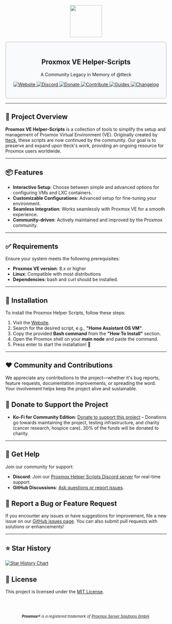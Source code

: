 <div align="center">
  <p align="center">
    <a href="#">
      <img src="https://raw.githubusercontent.com/suroh1994/ProxmoxVE/main/misc/images/logo.png" height="100px" />
    </a>
  </p>
</div>

<div style="border: 2px solid #d1d5db; padding: 20px; border-radius: 8px; background-color: #f9fafb;">
  <h2 align="center">Proxmox VE Helper-Scripts</h2>
  <p align="center">A Community Legacy in Memory of @tteck</p>
  <p align="center">
    <a href="https://helper-scripts.com">
      <img src="https://img.shields.io/badge/Website-4c9b3f?style=for-the-badge&logo=github&logoColor=white" alt="Website" />
    </a>
    <a href="https://discord.gg/jsYVk5JBxq">
      <img src="https://img.shields.io/badge/Discord-7289da?style=for-the-badge&logo=discord&logoColor=white" alt="Discord" />
    </a> 
    <a href="https://ko-fi.com/community_scripts">
      <img src="https://img.shields.io/badge/Support-FF5F5F?style=for-the-badge&logo=ko-fi&logoColor=white" alt="Donate" />
    </a>
    <a href="https://github.com/community-scripts/ProxmoxVE/blob/main/.github/CONTRIBUTOR_AND_GUIDES/CONTRIBUTING.md">
      <img src="https://img.shields.io/badge/Contribute-ff4785?style=for-the-badge&logo=git&logoColor=white" alt="Contribute" />
    </a> 
    <a href="https://github.com/community-scripts/ProxmoxVE/blob/main/.github/CONTRIBUTOR_AND_GUIDES/USER_SUBMITTED_GUIDES.md">
      <img src="https://img.shields.io/badge/Guides-0077b5?style=for-the-badge&logo=read-the-docs&logoColor=white" alt="Guides" />
    </a> 
    <a href="https://github.com/community-scripts/ProxmoxVE/blob/main/CHANGELOG.md">
      <img src="https://img.shields.io/badge/Changelog-6c5ce7?style=for-the-badge&logo=git&logoColor=white" alt="Changelog" />
    </a>
  </p>
</div>

---

## 🚀 Project Overview

**Proxmox VE Helper-Scripts** is a collection of tools to simplify the setup and management of Proxmox Virtual Environment (VE). Originally created by [tteck](https://github.com/tteck), these scripts are now continued by the community. Our goal is to preserve and expand upon tteck's work, providing an ongoing resource for Proxmox users worldwide.

---

## 📦 Features

- **Interactive Setup**: Choose between simple and advanced options for configuring VMs and LXC containers.
- **Customizable Configurations**: Advanced setup for fine-tuning your environment.
- **Seamless Integration**: Works seamlessly with Proxmox VE for a smooth experience.
- **Community-driven**: Actively maintained and improved by the Proxmox community.

---
## ✅ Requirements

Ensure your system meets the following prerequisites:

- **Proxmox VE version**: 8.x or higher
- **Linux**: Compatible with most distributions
- **Dependencies**: bash and curl should be installed.

---

## 🚀 Installation

To install the Proxmox Helper Scripts, follow these steps:

1. Visit the [Website](https://helper-scripts.com/).
2. Search for the desired script, e.g., **"Home Assistant OS VM"**.
3. Copy the provided **Bash command** from the **"How To Install"** section.
4. Open the Proxmox shell on your **main node** and paste the command.
5. Press enter to start the installation! 🚀

---

## ❤️ Community and Contributions

We appreciate any contributions to the project—whether it's bug reports, feature requests, documentation improvements, or spreading the word. Your involvement helps keep the project alive and sustainable.

## 💖 Donate to Support the Project
- **Ko-Fi for Community Edition**: [Donate to support this project](https://ko-fi.com/community_scripts) – Donations go towards maintaining the project, testing infrastructure, and charity (cancer research, hospice care). 30% of the funds will be donated to charity.

---

## 💬 Get Help

Join our community for support:

- **Discord**: Join our [Proxmox Helper Scripts Discord server](https://discord.gg/jsYVk5JBxq) for real-time support.
- **GitHub Discussions**: [Ask questions or report issues](https://github.com/community-scripts/ProxmoxVE/discussions).

## 🤝 Report a Bug or Feature Request

If you encounter any issues or have suggestions for improvement, file a new issue on our [GitHub issues page](https://github.com/community-scripts/ProxmoxVE/issues). You can also submit pull requests with solutions or enhancements!

---

## ⭐ Star History

<a href="https://star-history.com/#community-scripts/ProxmoxVE&Date">
 <picture>
   <source media="(prefers-color-scheme: dark)" srcset="https://api.star-history.com/svg?repos=community-scripts/ProxmoxVE&type=Date&theme=dark" />
   <source media="(prefers-color-scheme: light)" srcset="https://api.star-history.com/svg?repos=community-scripts/ProxmoxVE&type=Date" />
   <img alt="Star History Chart" src="https://api.star-history.com/svg?repos=community-scripts/ProxmoxVE&type=Date" />
 </picture>
</a>

## 📜 License

This project is licensed under the [MIT License](LICENSE).

</br>
</br>
<p align="center">
  <i style="font-size: smaller;"><b>Proxmox</b>® is a registered trademark of <a href="https://www.proxmox.com/en/about/company">Proxmox Server Solutions GmbH</a>.</i>
</p>


